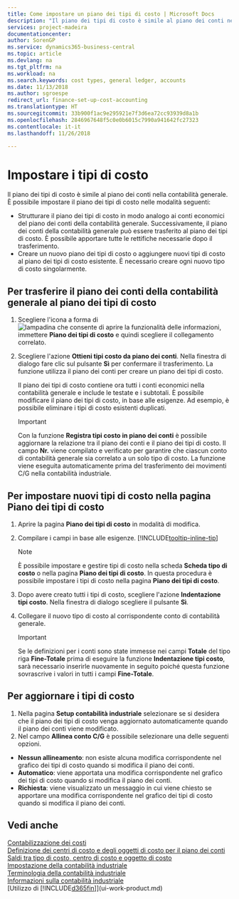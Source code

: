 ```yaml
---
title: Come impostare un piano dei tipi di costo | Microsoft Docs
description: "Il piano dei tipi di costo è simile al piano dei conti nella contabilità generale."
services: project-madeira
documentationcenter: 
author: SorenGP
ms.service: dynamics365-business-central
ms.topic: article
ms.devlang: na
ms.tgt_pltfrm: na
ms.workload: na
ms.search.keywords: cost types, general ledger, accounts
ms.date: 11/13/2018
ms.author: sgroespe
redirect_url: finance-set-up-cost-accounting
ms.translationtype: HT
ms.sourcegitcommit: 33b900f1ac9e295921e7f3d6ea72cc93939d8a1b
ms.openlocfilehash: 2846967648f5c0e0b6015c7990a941642fc27323
ms.contentlocale: it-it
ms.lasthandoff: 11/26/2018

---
```

# <a name="set-up-cost-types"></a>Impostare i tipi di costo
Il piano dei tipi di costo è simile al piano dei conti nella contabilità generale. È possibile impostare il piano dei tipi di costo nelle modalità seguenti:  

-   Strutturare il piano dei tipi di costo in modo analogo ai conti economici del piano dei conti della contabilità generale. Successivamente, il piano dei conti della contabilità generale può essere trasferito al piano dei tipi di costo. È possibile apportare tutte le rettifiche necessarie dopo il trasferimento.  
-   Creare un nuovo piano dei tipi di costo o aggiungere nuovi tipi di costo al piano dei tipi di costo esistente. È necessario creare ogni nuovo tipo di costo singolarmente.  

## <a name="to-transfer-the-general-ledger-chart-of-accounts-to-the-chart-of-cost-types"></a>Per trasferire il piano dei conti della contabilità generale al piano dei tipi di costo  
1.  Scegliere l'icona a forma di ![lampadina che consente di aprire la funzionalità delle informazioni](media/ui-search/search_small.png "Informazioni sull'operazione che si desidera eseguire"), immettere **Piano dei tipi di costo** e quindi scegliere il collegamento correlato.  
2.  Scegliere l'azione **Ottieni tipi costo da piano dei conti**. Nella finestra di dialogo fare clic sul pulsante **Sì** per confermare il trasferimento. La funzione utilizza il piano dei conti per creare un piano dei tipi di costo.  

    Il piano dei tipi di costo contiene ora tutti i conti economici nella contabilità generale e include le testate e i subtotali. È possibile modificare il piano dei tipi di costo, in base alle esigenze. Ad esempio, è possibile eliminare i tipi di costo esistenti duplicati.  

    > [!IMPORTANT]  
    >  Con la funzione **Registra tipi costo in piano dei conti** è possibile aggiornare la relazione tra il piano dei conti e il piano dei tipi di costo. Il campo **Nr.** viene compilato e verificato per garantire che ciascun conto di contabilità generale sia correlato a un solo tipo di costo. La funzione viene eseguita automaticamente prima del trasferimento dei movimenti C/G nella contabilità industriale.  

## <a name="to-set-up-new-cost-types-in-the-chart-of-cost-types-page"></a>Per impostare nuovi tipi di costo nella pagina Piano dei tipi di costo  
1.  Aprire la pagina **Piano dei tipi di costo** in modalità di modifica.  
2.  Compilare i campi in base alle esigenze. [!INCLUDE[tooltip-inline-tip](includes/tooltip-inline-tip_md.md)]

    > [!NOTE]  
    >  È possibile impostare e gestire tipi di costo nella scheda **Scheda tipo di costo** o nella pagina **Piano dei tipi di costo**. In questa procedura è possibile impostare i tipi di costo nella pagina **Piano dei tipi di costo**.

3.  Dopo avere creato tutti i tipi di costo, scegliere l'azione **Indentazione tipi costo**. Nella finestra di dialogo scegliere il pulsante **Sì**.  
4.  Collegare il nuovo tipo di costo al corrispondente conto di contabilità generale.  

    > [!IMPORTANT]  
    >  Se le definizioni per i conti sono state immesse nei campi **Totale** del tipo riga **Fine-Totale** prima di eseguire la funzione **Indentazione tipi costo**, sarà necessario inserirle nuovamente in seguito poiché questa funzione sovrascrive i valori in tutti i campi **Fine-Totale**.  

## <a name="to-update-cost-types"></a>Per aggiornare i tipi di costo  
1.  Nella pagina **Setup contabilità industriale** selezionare se si desidera che il piano dei tipi di costo venga aggiornato automaticamente quando il piano dei conti viene modificato.  
2.  Nel campo **Allinea conto C/G** è possibile selezionare una delle seguenti opzioni.  

- **Nessun allineamento**: non esiste alcuna modifica corrispondente nel grafico dei tipi di costo quando si modifica il piano dei conti.  
- **Automatico**: viene apportata una modifica corrispondente nel grafico dei tipi di costo quando si modifica il piano dei conti.  
- **Richiesta**: viene visualizzato un messaggio in cui viene chiesto se apportare una modifica corrispondente nel grafico dei tipi di costo quando si modifica il piano dei conti.  

## <a name="see-also"></a>Vedi anche  
[Contabilizzazione dei costi](finance-manage-cost-accounting.md)  
[Definizione dei centri di costo e degli oggetti di costo per il piano dei conti](finance-defining-cost-centers-and-cost-objects-for-chart-of-accounts.md)   
[Saldi tra tipo di costo, centro di costo e oggetto di costo](finance-balances-between-cost-type-cost-center-and-cost-object.md)   
[Impostazione della contabilità industriale](finance-set-up-cost-accounting.md)   
[Terminologia della contabilità industriale](finance-terminology-in-cost-accounting.md)   
[Informazioni sulla contabilità industriale](finance-about-cost-accounting.md)  
[Utilizzo di [!INCLUDE[d365fin](includes/d365fin_md.md)]](ui-work-product.md)

